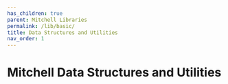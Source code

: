 ```yaml
---
has_children: true
parent: Mitchell Libraries
permalink: /lib/basic/
title: Data Structures and Utilities
nav_order: 1
---
```

# Mitchell Data Structures and Utilities

